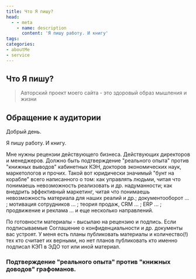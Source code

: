 ```yaml
---
title: Что Я пишу?
head:
  - - meta
    - name: description
      content: 'Я пишу работу. И книгу'
tags:
categories:
- aboutMe
- service
---
```

## Что Я пишу?



> Авторский проект моего сайта - это здоровый образ мышления и жизни

## Обращение к аудитории

Добрый день.

Я пишу работу. И книгу.

Мне нужны рецензии действующего бизнеса. Действующих директоров и менеджеров. Должно быть подтверждение "реального опыта" против "книжных выводов" кабинетных КЭН, докторов экономических наук, маркетологов и прочих. Такой вот юридически значимый "бунт на корабле" всего написанного о том: как управлять людьми, читая что понимаешь невозможность реализовать и др. надуманности; как внедрить эффективный маркетинг, читая что понимаешь невозможность материала для наших реалий и др.; документооборот ... ; мотивация сотрудников ... ; теория продаж, CRM ... ; ERP ... ; продвижение и реклама ... и еще несколько направлений.

По готовности материалы - высылаю на рецензию и подпись. Если подписываемые Соглашение о конфиденциальности и др. документы вас устроят. У меня есть планы публиковать материалы и количество(!) тех кто считает их верными, но нет планов публиковать кто именно подписал КЭП в ЭДО тот или иной материал.


### Подтверждение "реального опыта" против "книжных доводов" графоманов.

